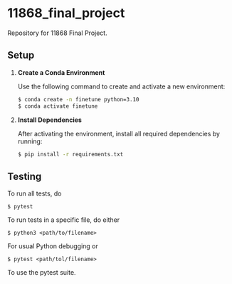 # 11868_final_project
Repository for 11868 Final Project.

## Setup

1. **Create a Conda Environment**

   Use the following command to create and activate a new environment:
   
   ```bash
   $ conda create -n finetune python=3.10
   $ conda activate finetune
   ```
2. **Install Dependencies**

   After activating the environment, install all required dependencies by running:
   
   ```bash
   $ pip install -r requirements.txt
   ```

## Testing

To run all tests, do

```
$ pytest
```

To run tests in a specific file, do either

```
$ python3 <path/to/filename>
```
For usual Python debugging or 

```
$ pytest <path/tol/filename>
```
To use the pytest suite.